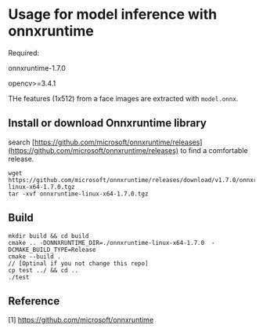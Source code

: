 # Usage for model inference with onnxruntime

Required:

onnxruntime-1.7.0

opencv>=3.4.1

THe features (1x512) from a face images are extracted with ```model.onnx```.

## Install or download Onnxruntime library

search [https://github.com/microsoft/onnxruntime/releases](https://github.com/microsoft/onnxruntime/releases) to find a comfortable release. 

```shell
wget https://github.com/microsoft/onnxruntime/releases/download/v1.7.0/onnxruntime-linux-x64-1.7.0.tgz
tar -xvf onnxruntime-linux-x64-1.7.0.tgz
```

## Build 

```shell
mkdir build && cd build 
cmake .. -DONNXRUNTIME_DIR=./onnxruntime-linux-x64-1.7.0  -DCMAKE_BUILD_TYPE=Release
cmake --build .
// [Optinal if you not change this repo]
cp test ../ && cd ..
./test
```

## Reference
[1] https://github.com/microsoft/onnxruntime
